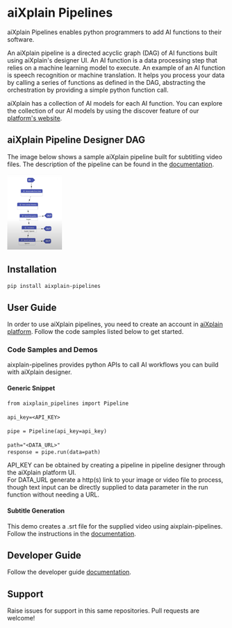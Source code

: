 # aiXplain Pipelines 

aiXplain Pipelines enables python programmers to add AI functions
to their software.

An aiXplain pipeline is a directed acyclic graph (DAG) of AI functions built using aiXplain's designer UI. An AI function is a data processing step that relies on a machine learning model to execute. An example of an AI function is speech recognition or machine translation. It helps you process your data by calling a series of functions as defined in the DAG, abstracting the orchestration by providing a simple python function call.

aiXplain has a collection of AI models for each AI function. You can explore the collection of our AI models by using the discover feature of our [platform's website](https://platform.aixplain.com/).

## aiXplain Pipeline Designer DAG

The image below shows a sample aiXplain pipeline built for subtitling video files. The description of the pipeline can be found in the [documentation](docs/samples/subtitle_generator/README.md).

<img src="docs/assets/designer-subtitling-sample.png" width=25% height=25%>


## Installation

```
pip install aixplain-pipelines
```

## User Guide

In order to use aiXplain pipelines, you need to create an account in [aiXplain platform](https://platform.aixplain.com/). Follow the code samples listed below to get started.

### Code Samples and Demos

aixplain-pipelines provides python APIs to call AI workflows you can build with aiXplain designer. 

#### Generic Snippet

```
from aixplain_pipelines import Pipeline

api_key=<API_KEY>

pipe = Pipeline(api_key=api_key)

path="<DATA_URL>"
response = pipe.run(data=path)
```

API_KEY can be obtained by creating a pipeline in pipeline designer through the aiXplain platform UI.   
For DATA_URL generate a http(s) link to your image or video file to process, though text input can be directly supplied to data parameter in the run function without needing a URL.

#### Subtitle Generation

This demo creates a .srt file for the supplied video using aixplain-pipelines. Follow the instructions in the [documentation](docs/samples/subtitle_generator/README.md).

## Developer Guide

Follow the developer guide [documentation](docs/development/developer_guide.md).

## Support

Raise issues for support in this same repositories.
Pull requests are welcome!
